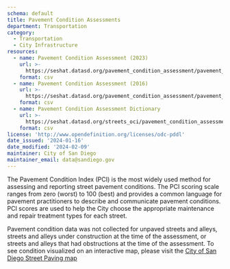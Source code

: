 ```yaml
---
schema: default
title: Pavement Condition Assessments
department: Transportation
category:
  - Transportation
  - City Infrastructure
resources:
  - name: Pavement Condition Assessment (2023)
    url: >-
      https://seshat.datasd.org/pavement_condition_assessment/pavement_condition_assessment_2023_datasd.csv
    format: csv
  - name: Pavement Condition Assessment (2016)
    url: >-
      https://seshat.datasd.org/pavement_condition_assessment/pavement_condition_assessment_2016_datasd.csv
    format: csv
  - name: Pavement Condition Assessment Dictionary
    url: >-
      https://seshat.datasd.org/streets_oci/pavement_condition_assessment/pavement_condition_assessment_dictionary_datasd.csv
    format: csv
license: 'http://www.opendefinition.org/licenses/odc-pddl'
date_issued: '2024-01-16'
date_modified: '2024-02-09'
maintainer: City of San Diego
maintainer_email: data@sandiego.gov
---
```

The Pavement Condition Index (PCI) is the most widely used method for assessing and reporting street pavement conditions. The PCI scoring scale ranges from zero (worst) to 100 (best) and provides a common language for pavement practitioners to describe and communicate pavement conditions. PCI scores are used to help the City choose the appropriate maintenance and repair treatment types for each street.
<!--more-->

Pavement condition data was not collected for unpaved streets and alleys, streets and alleys under construction at the time of the assessment, or streets and alleys that had obstructions at the time of the assessment. To see condition visualized on an interactive map, please visit the [City of San Diego Street Paving map](https://streets.sandiego.gov/)


